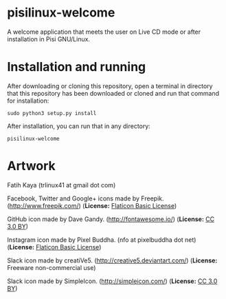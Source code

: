 # pisilinux-welcome
A welcome application that meets the user on Live CD mode or after installation in Pisi GNU/Linux.

# Installation and running
After downloading or cloning this repository, open a terminal in directory that this repository has been downloaded or cloned and run that command for installation:

    sudo python3 setup.py install

After installation, you can run that in any directory:

    pisilinux-welcome

# Artwork
Fatih Kaya (trlinux41 at gmail dot com)

Facebook, Twitter and Google+ icons made by Freepik. (http://www.freepik.com/) (**License:** [Flaticon Basic License](http://file000.flaticon.com/downloads/license/license.pdf))

GitHub icon made by Dave Gandy. (http://fontawesome.io/) (**License:** [CC 3.0 BY](https://creativecommons.org/licenses/by/3.0/))

Instagram icon made by Pixel Buddha. (nfo at pixelbuddha dot net) (**License:** [Flaticon Basic License](http://file000.flaticon.com/downloads/license/license.pdf))

Slack icon made by creatiVe5. (http://creative5.deviantart.com/) (**License:** Freeware non-commercial use)

Slack icon made by SimpleIcon. (http://simpleicon.com/) (**License:** [CC 3.0 BY](https://creativecommons.org/licenses/by/3.0/))